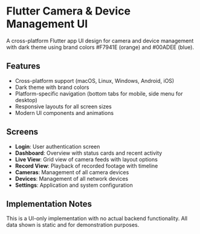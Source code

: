 # Flutter Camera & Device Management UI

A cross-platform Flutter app UI design for camera and device management with dark theme using brand colors #F7941E (orange) and #00ADEE (blue).

## Features

- Cross-platform support (macOS, Linux, Windows, Android, iOS)
- Dark theme with brand colors
- Platform-specific navigation (bottom tabs for mobile, side menu for desktop)
- Responsive layouts for all screen sizes
- Modern UI components and animations

## Screens

- **Login**: User authentication screen
- **Dashboard**: Overview with status cards and recent activity
- **Live View**: Grid view of camera feeds with layout options
- **Record View**: Playback of recorded footage with timeline
- **Cameras**: Management of all camera devices
- **Devices**: Management of all network devices
- **Settings**: Application and system configuration

## Implementation Notes

This is a UI-only implementation with no actual backend functionality. All data shown is static and for demonstration purposes.